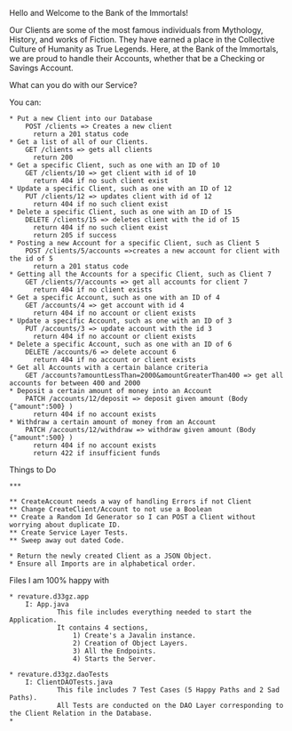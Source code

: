 Hello and Welcome to the Bank of the Immortals!

Our Clients are some of the most famous individuals from Mythology, History, and works of Fiction. They have earned a place in the Collective Culture of Humanity as True Legends. Here, at the Bank of the Immortals, we are proud to handle their Accounts, whether that be a Checking or Savings Account.

What can you do with our Service?

You can:

	* Put a new Client into our Database
	    POST /clients => Creates a new client
	      return a 201 status code
	* Get a list of all of our Clients.
	    GET /clients => gets all clients
		  return 200
	* Get a specific Client, such as one with an ID of 10
	    GET /clients/10 => get client with id of 10
	      return 404 if no such client exist
	* Update a specific Client, such as one with an ID of 12
	    PUT /clients/12 => updates client with id of 12	
	      return 404 if no such client exist
	* Delete a specific Client, such as one with an ID of 15
	    DELETE /clients/15 => deletes client with the id of 15
	      return 404 if no such client exist
	      return 205 if success
	* Posting a new Account for a specific Client, such as Client 5
	    POST /clients/5/accounts =>creates a new account for client with the id of 5
	      return a 201 status code
	* Getting all the Accounts for a specific Client, such as Client 7
	    GET /clients/7/accounts => get all accounts for client 7
	      return 404 if no client exists
	* Get a specific Account, such as one with an ID of 4
	    GET /accounts/4 => get account with id 4 
	      return 404 if no account or client exists
	* Update a specific Account, such as one with an ID of 3
	    PUT /accounts/3 => update account with the id 3
	      return 404 if no account or client exists
	* Delete a specific Account, such as one with an ID of 6
	    DELETE /accounts/6 => delete account 6 
	      return 404 if no account or client exists
	* Get all Accounts with a certain balance criteria
	    GET /accounts?amountLessThan=2000&amountGreaterThan400 => get all accounts for between 400 and 2000
	* Deposit a certain amount of money into an Account
	    PATCH /accounts/12/deposit => deposit given amount (Body {"amount":500} )
	      return 404 if no account exists
	* Withdraw a certain amount of money from an Account
	    PATCH /accounts/12/withdraw => withdraw given amount (Body {"amount":500} )
	      return 404 if no account exists
	      return 422 if insufficient funds


Things to Do

 	
	*** 
	
	** CreateAccount needs a way of handling Errors if not Client
	** Change CreateClient/Account to not use a Boolean
	** Create a Random Id Generator so I can POST a Client without worrying about duplicate ID.
	** Create Service Layer Tests.
	** Sweep away out dated Code.
	
	* Return the newly created Client as a JSON Object.
	* Ensure all Imports are in alphabetical order.

Files I am 100% happy with

	* revature.d33gz.app
		I: App.java
				This file includes everything needed to start the Application.
				It contains 4 sections,
					1) Create's a Javalin instance.
					2) Creation of Object Layers.
					3) All the Endpoints.
					4) Starts the Server.
					
	* revature.d33gz.daoTests
		I: ClientDAOTests.java
				This file includes 7 Test Cases (5 Happy Paths and 2 Sad Paths).
				All Tests are conducted on the DAO Layer corresponding to the Client Relation in the Database.
	* 
		
